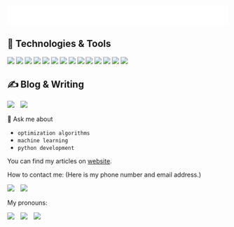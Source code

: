<div align="center">
    <img src="./images/about.gif">
</div>

## 🔧 Technologies & Tools

![](https://img.shields.io/badge/Code-Python-informational?style=flat&logo=python&logoColor=white&color=2bbc8a)
![](https://img.shields.io/badge/Community-PyPi-informational?style=flat&logo=pypi&logoColor=white&color=2bbc8a)
![](https://img.shields.io/badge/Tool-Anaconda-informational?style=flat&logo=anaconda&logoColor=white&color=2bbc8a)
![](https://img.shields.io/badge/Framework-PyTorch-informational?style=flat&logo=pytorch&logoColor=white&color=2bbc8a)
![](https://img.shields.io/badge/IDE-Visual_Studio-informational?style=flat&logo=visual-studio&logoColor=white&color=2bbc8a)
![](https://img.shields.io/badge/Editor-Jupyter-informational?style=flat&logo=jupyter&logoColor=white&color=2bbc8a)
![](https://img.shields.io/badge/Code-Java-informational?style=flat&logo=java&logoColor=white&color=2bbc8a)
![](https://img.shields.io/badge/IDE-Eclipse-informational?style=flat&logo=eclipse&logoColor=white&color=2bbc8a)
![](https://img.shields.io/badge/Code-MySQL-informational?style=flat&logo=mysql&logoColor=white&color=2bbc8a)
![](https://img.shields.io/badge/Code-C-informational?style=flat&logo=c&logoColor=white&color=2bbc8a)
![](https://img.shields.io/badge/IDE-CLion-informational?style=flat&logo=clion&leogoColor=white&color=2bbc8a)
![](https://img.shields.io/badge/Tool-Git-informational?style=flat&logo=git&logoColor=white&color=2bbc8a)
![](https://img.shields.io/badge/Editor-Sublime_Text-informational?style=flat&logo=sublime-text&logoColor=white&color=2bbc8a)
![](https://img.shields.io/badge/Code-Rust-informational?style=flat&logo=rust&logoColor=white&color=2bbc8a)

## &#x270d; Blog & Writing

![](https://img.shields.io/badge/CSDN-%EF%BC%9E200%20followers-informational)&emsp;![](https://img.shields.io/badge/Pageviews-%EF%BC%9E10w-informational)

💬 Ask me about

- `optimization algorithms`
- `machine learning`
- `python development`

You can find my articles on [website](https://blog.csdn.net/linjing_zyq).

How to contact me: (Here is my phone number and email address.)

![](https://img.shields.io/badge/%F0%9F%93%9E-18207129058-grey)&emsp;![](https://img.shields.io/badge/%E2%9C%89-1439313331%40qq.com-grey) 

My pronouns: 

![](https://img.shields.io/badge/%F0%9F%99%8B%E2%80%8D-creativity-critical)&emsp;![](https://img.shields.io/badge/%F0%9F%92%A1-self--driven-critical)&emsp;![](https://img.shields.io/badge/%E2%9C%A8-positive-critical)